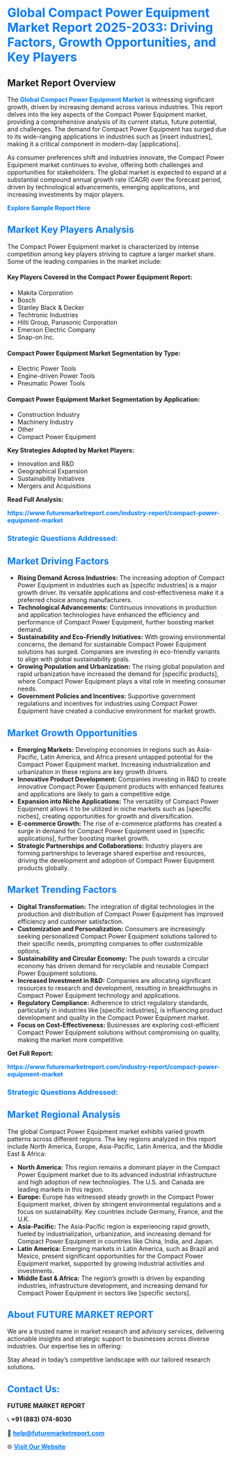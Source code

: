 <h1 style="color: #007BFF;">Global Compact Power Equipment Market Report 2025-2033: Driving Factors, Growth Opportunities, and Key Players</h1>

<section id="overview">
<h2>Market Report Overview</h2>
<p>The <a href="https://www.futuremarketreport.com/industry-report/compact-power-equipment-market" style="color: #007BFF; text-decoration: none;"><strong>Global Compact Power Equipment Market</strong></a> is witnessing significant growth, driven by increasing demand across various industries. This report delves into the key aspects of the Compact Power Equipment market, providing a comprehensive analysis of its current status, future potential, and challenges. The demand for Compact Power Equipment has surged due to its wide-ranging applications in industries such as [insert industries], making it a critical component in modern-day [applications].</p>
<p>As consumer preferences shift and industries innovate, the Compact Power Equipment market continues to evolve, offering both challenges and opportunities for stakeholders. The global market is expected to expand at a substantial compound annual growth rate (CAGR) over the forecast period, driven by technological advancements, emerging applications, and increasing investments by major players.</p>
</section>

<section id="overview">
<p><a href="https://www.futuremarketreport.com/request-sample/reportId=110796" style="color: #007BFF; text-decoration: none;"><strong>Explore Sample Report Here</strong></a></p>
</section>

<section id="key-players">
<h2 style="color: #007BFF;">Market Key Players Analysis</h2>
<p>The Compact Power Equipment market is characterized by intense competition among key players striving to capture a larger market share. Some of the leading companies in the market include:</p>
<h4>Key Players Covered in the Compact Power Equipment Report:</h4>
<ul><li>Makita Corporation</li><li>Bosch</li><li>Stanley Black &amp; Decker</li><li>Techtronic Industries</li><li>Hilti Group, Panasonic Corporation</li><li>Emerson Electric Company</li><li>Snap-on Inc.</li></ul>
<h4>Compact Power Equipment Market Segmentation by Type:</h4>
<ul><li>Electric Power Tools</li><li>Engine-driven Power Tools</li><li>Pneumatic Power Tools</li></ul>

<h4>Compact Power Equipment Market Segmentation by Application:</h4>
<ul><li>Construction Industry</li><li>Machinery Industry</li><li>Other</li><li>Compact Power Equipment</li></ul>
<p><strong>Key Strategies Adopted by Market Players:</strong></p>
<ul>
<li>Innovation and R&D</li>
<li>Geographical Expansion</li>
<li>Sustainability Initiatives</li>
<li>Mergers and Acquisitions</li>
</ul>
</section>

<section>
<p><strong>Read Full Analysis: </strong></p><a href="https://www.futuremarketreport.com/industry-report/compact-power-equipment-market" style="color: #007BFF; text-decoration: none;"><strong>https://www.futuremarketreport.com/industry-report/compact-power-equipment-market</strong></a>
<h3 style="color: #007BFF;">Strategic Questions Addressed:</h3>
</section>

<section id="driving-factors">
<h2 style="color: #007BFF;">Market Driving Factors</h2>
<ul>
<li><strong>Rising Demand Across Industries:</strong> The increasing adoption of Compact Power Equipment in industries such as [specific industries] is a major growth driver. Its versatile applications and cost-effectiveness make it a preferred choice among manufacturers.</li>
<li><strong>Technological Advancements:</strong> Continuous innovations in production and application technologies have enhanced the efficiency and performance of Compact Power Equipment, further boosting market demand.</li>
<li><strong>Sustainability and Eco-Friendly Initiatives:</strong> With growing environmental concerns, the demand for sustainable Compact Power Equipment solutions has surged. Companies are investing in eco-friendly variants to align with global sustainability goals.</li>
<li><strong>Growing Population and Urbanization:</strong> The rising global population and rapid urbanization have increased the demand for [specific products], where Compact Power Equipment plays a vital role in meeting consumer needs.</li>
<li><strong>Government Policies and Incentives:</strong> Supportive government regulations and incentives for industries using Compact Power Equipment have created a conducive environment for market growth.</li>
</ul>
</section>

<section id="growth-opportunities">
<h2 style="color: #007BFF;">Market Growth Opportunities</h2>
<ul>
<li><strong>Emerging Markets:</strong> Developing economies in regions such as Asia-Pacific, Latin America, and Africa present untapped potential for the Compact Power Equipment market. Increasing industrialization and urbanization in these regions are key growth drivers.</li>
<li><strong>Innovative Product Development:</strong> Companies investing in R&D to create innovative Compact Power Equipment products with enhanced features and applications are likely to gain a competitive edge.</li>
<li><strong>Expansion into Niche Applications:</strong> The versatility of Compact Power Equipment allows it to be utilized in niche markets such as [specific niches], creating opportunities for growth and diversification.</li>
<li><strong>E-commerce Growth:</strong> The rise of e-commerce platforms has created a surge in demand for Compact Power Equipment used in [specific applications], further boosting market growth.</li>
<li><strong>Strategic Partnerships and Collaborations:</strong> Industry players are forming partnerships to leverage shared expertise and resources, driving the development and adoption of Compact Power Equipment products globally.</li>
</ul>
</section>

<section id="trending-factors">
<h2 style="color: #007BFF;">Market Trending Factors</h2>
<ul>
<li><strong>Digital Transformation:</strong> The integration of digital technologies in the production and distribution of Compact Power Equipment has improved efficiency and customer satisfaction.</li>
<li><strong>Customization and Personalization:</strong> Consumers are increasingly seeking personalized Compact Power Equipment solutions tailored to their specific needs, prompting companies to offer customizable options.</li>
<li><strong>Sustainability and Circular Economy:</strong> The push towards a circular economy has driven demand for recyclable and reusable Compact Power Equipment solutions.</li>
<li><strong>Increased Investment in R&D:</strong> Companies are allocating significant resources to research and development, resulting in breakthroughs in Compact Power Equipment technology and applications.</li>
<li><strong>Regulatory Compliance:</strong> Adherence to strict regulatory standards, particularly in industries like [specific industries], is influencing product development and quality in the Compact Power Equipment market.</li>
<li><strong>Focus on Cost-Effectiveness:</strong> Businesses are exploring cost-efficient Compact Power Equipment solutions without compromising on quality, making the market more competitive.</li>
</ul>
</section>

<section>
<p><strong>Get Full Report: </strong></p><a href="https://www.futuremarketreport.com/industry-report/compact-power-equipment-market" style="color: #007BFF; text-decoration: none;"><strong>https://www.futuremarketreport.com/industry-report/compact-power-equipment-market</strong></a>
<h3 style="color: #007BFF;">Strategic Questions Addressed:</h3>
</section>


<section id="regional-analysis">
<h2 style="color: #007BFF;">Market Regional Analysis</h2>
<p>The global Compact Power Equipment market exhibits varied growth patterns across different regions. The key regions analyzed in this report include North America, Europe, Asia-Pacific, Latin America, and the Middle East & Africa:</p>
<ul>
<li><strong>North America:</strong> This region remains a dominant player in the Compact Power Equipment market due to its advanced industrial infrastructure and high adoption of new technologies. The U.S. and Canada are leading markets in this region.</li>
<li><strong>Europe:</strong> Europe has witnessed steady growth in the Compact Power Equipment market, driven by stringent environmental regulations and a focus on sustainability. Key countries include Germany, France, and the U.K.</li>
<li><strong>Asia-Pacific:</strong> The Asia-Pacific region is experiencing rapid growth, fueled by industrialization, urbanization, and increasing demand for Compact Power Equipment in countries like China, India, and Japan.</li>
<li><strong>Latin America:</strong> Emerging markets in Latin America, such as Brazil and Mexico, present significant opportunities for the Compact Power Equipment market, supported by growing industrial activities and investments.</li>
<li><strong>Middle East & Africa:</strong> The region’s growth is driven by expanding industries, infrastructure development, and increasing demand for Compact Power Equipment in sectors like [specific sectors].</li>
</ul>
</section>

<footer>
<h2 style="color: #007BFF;">About FUTURE MARKET REPORT</h2>
<p>We are a trusted name in market research and advisory services, delivering actionable insights and strategic support to businesses across diverse industries. Our expertise lies in offering:</p>

<p>Stay ahead in today’s competitive landscape with our tailored research solutions.</p>

<h2 style="color: #007BFF;">Contact Us:</h2>
<p><strong>FUTURE MARKET REPORT</strong></p>
<p>📞 <strong>+91 (883) 074-8030</strong></p>
<p>📧 <strong><a href="mailto:help@futuremarketreport.com" style="color: #007BFF;">help@futuremarketreport.com</a></strong></p>
<p>🌐 <strong><a href="https://www.futuremarketreport.com/" style="color: #007BFF;">Visit Our Website</a></strong></p>
</footer>